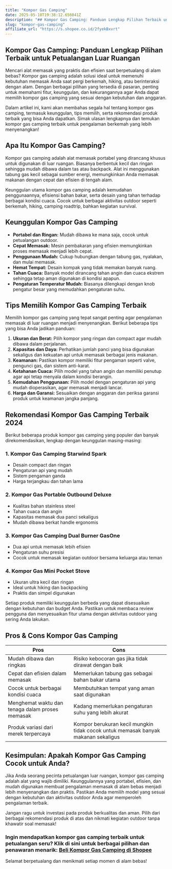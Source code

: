 ```yaml
---
title: "Kompor Gas Camping"
date: 2025-05-18T19:38:12.656041Z
description: "## Kompor Gas Camping: Panduan Lengkap Pilihan Terbaik untuk Petualangan Luar Ruangan..."
slug: "kompor-gas-camping"
affiliate_url: "https://s.shopee.co.id/2fyekBxvrt"
---
```

## Kompor Gas Camping: Panduan Lengkap Pilihan Terbaik untuk Petualangan Luar Ruangan

Mencari alat memasak yang praktis dan efisien saat berpetualang di alam bebas? Kompor gas camping adalah solusi ideal untuk memenuhi kebutuhan memasak Anda saat pergi berkemah, hiking, atau berinteraksi dengan alam. Dengan berbagai pilihan yang tersedia di pasaran, penting untuk memahami fitur, keunggulan, dan kekurangannya agar Anda dapat memilih kompor gas camping yang sesuai dengan kebutuhan dan anggaran.

Dalam artikel ini, kami akan membahas segala hal tentang kompor gas camping, termasuk keunggulan, tips memilih, serta rekomendasi produk terbaik yang bisa Anda dapatkan. Simak ulasan lengkapnya dan temukan kompor gas camping terbaik untuk pengalaman berkemah yang lebih menyenangkan!

## Apa Itu Kompor Gas Camping?

Kompor gas camping adalah alat memasak portabel yang dirancang khusus untuk digunakan di luar ruangan. Biasanya berbentuk kecil dan ringan sehingga mudah dibawa dalam tas atau backpack. Alat ini menggunakan tabung gas kecil sebagai sumber energi, memungkinkan Anda memasak makanan dengan cepat dan efisien di tengah alam.

Keunggulan utama kompor gas camping adalah kemudahan penggunaannya, efisiensi bahan bakar, serta desain yang tahan terhadap berbagai kondisi cuaca. Cocok untuk berbagai aktivitas outdoor seperti berkemah, hiking, camping roadtrip, bahkan kegiatan survival.

## Keunggulan Kompor Gas Camping

- **Portabel dan Ringan:** Mudah dibawa ke mana saja, cocok untuk petualangan outdoor.
- **Cepat Memasak:** Mesin pembakaran yang efisien memungkinkan proses memasak menjadi lebih cepat.
- **Penggunaan Mudah:** Cukup hubungkan dengan tabung gas, nyalakan, dan mulai memasak.
- **Hemat Tempat:** Desain kompak yang tidak memakan banyak ruang.
- **Tahan Cuaca:** Banyak model dirancang tahan angin dan cuaca ekstrem sehingga tetap aman digunakan di kondisi apapun.
- **Pengaturan Temperatur Mudah:** Biasanya dilengkapi dengan knob pengatur besar yang memudahkan pengaturan suhu.

## Tips Memilih Kompor Gas Camping Terbaik

Memilih kompor gas camping yang tepat sangat penting agar pengalaman memasak di luar ruangan menjadi menyenangkan. Berikut beberapa tips yang bisa Anda jadikan panduan:

1. **Ukuran dan Berat:** Pilih kompor yang ringan dan compact agar mudah dibawa dalam perjalanan.
2. **Kapasitas dan Daya:** Perhatikan jumlah panci yang bisa digunakan sekaligus dan kekuatan api untuk memasak berbagai jenis makanan.
3. **Keamanan:** Pastikan kompor memiliki fitur pengaman seperti valve, pengunci gas, dan sistem anti-karat.
4. **Ketahanan Cuaca:** Pilih model yang tahan angin dan memiliki penutup agar api tetap menyala dalam kondisi berangin.
5. **Kemudahan Penggunaan:** Pilih model dengan pengaturan api yang mudah dioperasikan, agar memasak menjadi lancar.
6. **Harga dan Garansi:** Sesuaikan dengan anggaran dan periksa garansi produk untuk keamanan jangka panjang.

## Rekomendasi Kompor Gas Camping Terbaik 2024

Berikut beberapa produk kompor gas camping yang populer dan banyak direkomendasikan, lengkap dengan keunggulan masing-masing:

### 1. Kompor Gas Camping Starwind Spark
- Desain compact dan ringan
- Pengaturan api yang mudah
- Sistem pengaman ganda
- Harga terjangkau dan tahan lama

### 2. Kompor Gas Portable Outbound Deluxe
- Kualitas bahan stainless steel
- Tahan cuaca dan angin
- Kapasitas memasak dua panci sekaligus
- Mudah dibawa berkat handle ergonomis

### 3. Kompor Gas Camping Dual Burner GasOne
- Dua api untuk memasak lebih efisien
- Pengaturan suhu presisi
- Cocok untuk memasak kegiatan outdoor bersama keluarga atau teman

### 4. Kompor Gas Mini Pocket Stove
- Ukuran ultra kecil dan ringan
- Ideal untuk hiking dan backpacking
- Praktis dan simpel digunakan

Setiap produk memiliki keunggulan berbeda yang dapat disesuaikan dengan kebutuhan dan budget Anda. Pastikan untuk membaca review pengguna dan menyesuaikan fitur utama dengan aktivitas outdoor yang sering Anda lakukan.

## Pros & Cons Kompor Gas Camping

| Pros                                              | Cons                                                |
|---------------------------------------------------|-----------------------------------------------------|
| Mudah dibawa dan ringkas                         | Risiko kebocoran gas jika tidak dirawat dengan baik |
| Cepat dan efisien dalam memasak                  | Memerlukan tabung gas sebagai bahan bakar utama   |
| Cocok untuk berbagai kondisi cuaca             | Membutuhkan tempat yang aman saat digunakan       |
| Menghemat waktu dan tenaga dalam proses memasak | Kadang memerlukan pengaturan suhu yang lebih akurat |
| Produk variasi dari merek terpercaya             | Kompor berukuran kecil mungkin tidak cocok untuk memasak banyak makanan sekaligus |

## Kesimpulan: Apakah Kompor Gas Camping Cocok untuk Anda?

Jika Anda seorang pecinta petualangan luar ruangan, kompor gas camping adalah alat yang wajib dimiliki. Keunggulannya yang portabel, efisien, dan mudah digunakan membuat pengalaman memasak di alam bebas menjadi lebih menyenangkan dan praktis. Pastikan Anda memilih model yang sesuai dengan kebutuhan dan aktivitas outdoor Anda agar memperoleh pengalaman terbaik.

Jangan ragu untuk investasi pada produk berkualitas dan aman. Pilih dari berbagai rekomendasi produk di atas dan nikmati kegiatan outdoor tanpa khawatir soal memasak!

### Ingin mendapatkan kompor gas camping terbaik untuk petualangan seru? Klik di sini untuk berbagai pilihan dan penawaran menarik: [Beli Kompor Gas Camping di Shopee](https://s.shopee.co.id/2fyekBxvrt)

Selamat berpetualang dan menikmati setiap momen di alam bebas!